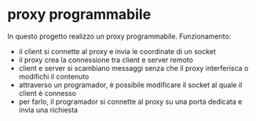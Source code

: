 # proxy programmabile
In questo progetto realizzo un proxy programmabile. Funzionamento:
- il client si connette al proxy e invia le coordinate di un socket
- il proxy crea la connessione tra client e server remoto
- client e server si scambiano messaggi senza che il proxy interferisca o modifichi il contenuto
- attraverso un programador, è possibile modificare il socket al quale il client è connesso
- per farlo, il programador si connette al proxy su una porta dedicata e invia una richiesta
